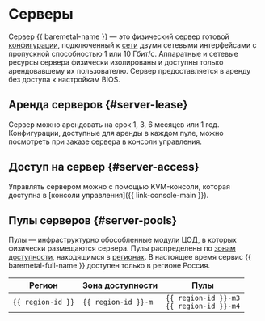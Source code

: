 # Серверы

Сервер {{ baremetal-name }} — это физический сервер готовой [конфигурации](./server-configurations.md), подключенный к [сети](./network.md) двумя сетевыми интерфейсами с пропускной способностью 1 или 10 Гбит/с. Аппаратные и сетевые ресурсы сервера физически изолированы и доступны только арендовавшему их пользователю. Сервер предоставляется в аренду без доступа к настройкам BIOS.

## Аренда серверов {#server-lease}

Сервер можно арендовать на срок 1, 3, 6 месяцев или 1 год. Конфигурации, доступные для аренды в каждом пуле, можно посмотреть при заказе сервера в консоли управления. 

## Доступ на сервер {#server-access}

Управлять сервером можно с помощью KVM-консоли, которая доступна в [консоли управления]({{ link-console-main }}).

## Пулы серверов {#server-pools}

Пулы — инфраструктурно обособленные модули ЦОД, в которых физически размещаются сервера. Пулы распределены по [зонам доступности](../../overview/concepts/geo-scope.md), находящимся в [регионах](../../overview/concepts/region.md). В настоящее время сервис {{ baremetal-full-name }} доступен только в регионе Россия.

| Регион        | Зона доступности | Пулы                               |
|---------------|------------------|------------------------------------|
| `{{ region-id }}` | `{{ region-id }}-m`  | `{{ region-id }}-m3`<br>`{{ region-id }}-m4` |
